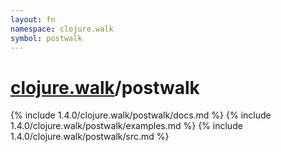 ```yaml
---
layout: fn
namespace: clojure.walk
symbol: postwalk
---
```


# [clojure.walk](../)/postwalk

{% include 1.4.0/clojure.walk/postwalk/docs.md %}
{% include 1.4.0/clojure.walk/postwalk/examples.md %}
{% include 1.4.0/clojure.walk/postwalk/src.md %}

